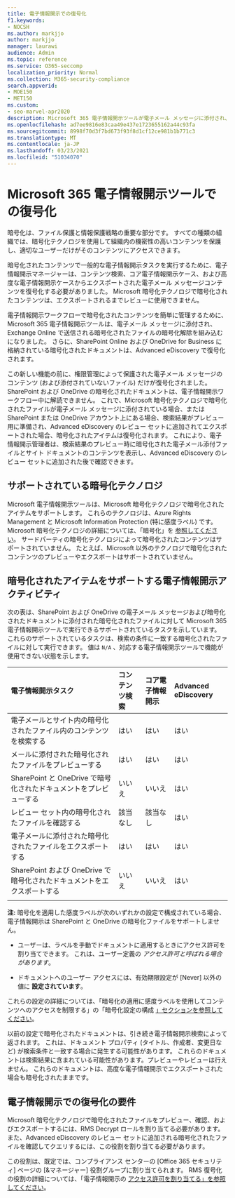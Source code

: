 ```yaml
---
title: 電子情報開示での復号化
f1.keywords:
- NOCSH
ms.author: markjjo
author: markjjo
manager: laurawi
audience: Admin
ms.topic: reference
ms.service: O365-seccomp
localization_priority: Normal
ms.collection: M365-security-compliance
search.appverid:
- MOE150
- MET150
ms.custom:
- seo-marvel-apr2020
description: Microsoft 365 電子情報開示ツールが電子メール メッセージに添付され、SharePoint Online および OneDrive for Business に保存された暗号化されたドキュメントを処理する方法について説明します。
ms.openlocfilehash: ad7ee9816e83caa49e437e1723655162a44c93fa
ms.sourcegitcommit: 8998f70d3f7bd673f93f8d1cf12ce981b1b771c3
ms.translationtype: MT
ms.contentlocale: ja-JP
ms.lasthandoff: 03/23/2021
ms.locfileid: "51034070"
---
```

# <a name="decryption-in-microsoft-365-ediscovery-tools"></a>Microsoft 365 電子情報開示ツールでの復号化

暗号化は、ファイル保護と情報保護戦略の重要な部分です。 すべての種類の組織では、暗号化テクノロジを使用して組織内の機密性の高いコンテンツを保護し、適切なユーザーだけがそのコンテンツにアクセスできます。

暗号化されたコンテンツで一般的な電子情報開示タスクを実行するために、電子情報開示マネージャーは、コンテンツ検索、コア電子情報開示ケース、および高度な電子情報開示ケースからエクスポートされた電子メール メッセージコンテンツを復号化する必要がありました。 Microsoft 暗号化テクノロジで暗号化されたコンテンツは、エクスポートされるまでレビューに使用できません。

電子情報開示ワークフローで暗号化されたコンテンツを簡単に管理するために、Microsoft 365 電子情報開示ツールは、電子メール メッセージに添付され、Exchange Online で送信される暗号化されたファイルの暗号化解除を組み込むになりました。 さらに、SharePoint Online および OneDrive for Business に格納されている暗号化されたドキュメントは、Advanced eDiscovery で復号化されます。

この新しい機能の前に、権限管理によって保護された電子メール メッセージのコンテンツ (および添付されていないファイル) だけが復号化されました。 SharePoint および OneDrive の暗号化されたドキュメントは、電子情報開示ワークフロー中に解読できません。 これで、Microsoft 暗号化テクノロジで暗号化されたファイルが電子メール メッセージに添付されている場合、または SharePoint または OneDrive アカウント上にある場合、検索結果がプレビュー用に準備され、Advanced eDiscovery のレビュー セットに追加されてエクスポートされた場合、暗号化されたアイテムは復号化されます。 これにより、電子情報開示管理者は、検索結果のプレビュー時に暗号化された電子メール添付ファイルとサイト ドキュメントのコンテンツを表示し、Advanced eDiscovery のレビュー セットに追加された後で確認できます。

## <a name="supported-encryption-technologies"></a>サポートされている暗号化テクノロジ

Microsoft 電子情報開示ツールは、Microsoft 暗号化テクノロジで暗号化されたアイテムをサポートします。 これらのテクノロジは、Azure Rights Management と Microsoft Information Protection (特に感度ラベル) です。 Microsoft 暗号化テクノロジの詳細については、「暗号化」を [参照してください](encryption.md)。 サードパーティの暗号化テクノロジによって暗号化されたコンテンツはサポートされていません。 たとえば、Microsoft 以外のテクノロジで暗号化されたコンテンツのプレビューやエクスポートはサポートされていません。

## <a name="ediscovery-activities-that-support-encrypted-items"></a>暗号化されたアイテムをサポートする電子情報開示アクティビティ

次の表は、SharePoint および OneDrive の電子メール メッセージおよび暗号化されたドキュメントに添付された暗号化されたファイルに対して Microsoft 365 電子情報開示ツールで実行できるサポートされているタスクを示しています。 これらのサポートされているタスクは、検索の条件に一致する暗号化されたファイルに対して実行できます。 値は `N/A` 、対応する電子情報開示ツールで機能が使用できない状態を示します。

|電子情報開示タスク  |コンテンツ検索  |コア電子情報開示  |Advanced eDiscovery  |
|:---------|:---------|:---------|:---------|
|電子メールとサイト内の暗号化されたファイル内のコンテンツを検索する     |はい      |はい      |はい      |
|メールに添付された暗号化されたファイルをプレビューする     |はい      |はい     |はい       |
|SharePoint と OneDrive で暗号化されたドキュメントをプレビューする|いいえ      |いいえ    |はい       |
|レビュー セット内の暗号化されたファイルを確認する    |該当なし      |該当なし        | はい        |
|電子メールに添付された暗号化されたファイルをエクスポートする    |はい       |はい  |はい    |
|SharePoint および OneDrive で暗号化されたドキュメントをエクスポートする    |いいえ       |いいえ  |はい    |
|||||

**注:** 暗号化を適用した感度ラベルが次のいずれかの設定で構成されている場合、電子情報開示は SharePoint と OneDrive の暗号化ファイルをサポートしません。

- ユーザーは、ラベルを手動でドキュメントに適用するときにアクセス許可を割り当てできます。 これは、ユーザー定義の *アクセス許可と呼ばれる場合があります*。<br/>

- ドキュメントへのユーザー アクセスには、有効期限設定が [Never] 以外の値に **設定されています**。

これらの設定の詳細については、「暗号化の適用に感度ラベルを使用してコンテンツへのアクセスを制限する」の「暗号化設定の構成 [」セクションを参照してください](encryption-sensitivity-labels.md#configure-encryption-settings)。

以前の設定で暗号化されたドキュメントは、引き続き電子情報開示検索によって返されます。 これは、ドキュメント プロパティ (タイトル、作成者、変更日など) が検索条件と一致する場合に発生する可能性があります。 これらのドキュメントは検索結果に含まれている可能性があります。プレビューやレビューは行えません。 これらのドキュメントは、高度な電子情報開示でエクスポートされた場合も暗号化されたままです。

## <a name="requirements-for-decryption-in-ediscovery"></a>電子情報開示での復号化の要件

Microsoft 暗号化テクノロジで暗号化されたファイルをプレビュー、確認、およびエクスポートするには、RMS Decrypt ロールを割り当てる必要があります。 また、Advanced eDiscovery のレビュー セットに追加される暗号化されたファイルを確認してクエリするには、この役割を割り当てる必要があります。

この役割は、既定では、コンプライアンス センターの [Office  365 セキュリティ] ページの [&マネージャー] 役割グループに割り当てられます。 RMS 復号化の役割の詳細については、「電子情報開示の [アクセス許可を割り当てる」を参照してください](assign-ediscovery-permissions.md#rms-decrypt)。
